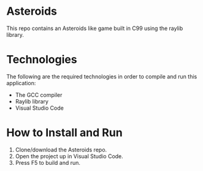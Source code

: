 # Asteroids
 This repo contains an Asteroids like game built in C99 using the raylib library.

# Technologies
The following are the required technologies in order to compile and run this application:
- The GCC compiler
- Raylib library
- Visual Studio Code

# How to Install and Run
 1. Clone/download the Asteroids repo.
 2. Open the project up in Visual Studio Code.
 3. Press F5 to build and run.
